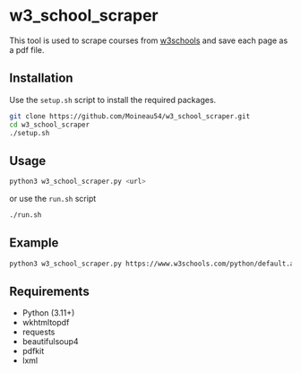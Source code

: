 # w3_school_scraper

This tool is used to scrape courses from [w3schools](https://www.w3schools.com/) and save each page as a pdf file.

## Installation

Use the `setup.sh` script to install the required packages.
```bash
git clone https://github.com/Moineau54/w3_school_scraper.git
cd w3_school_scraper
./setup.sh
```

## Usage

```bash
python3 w3_school_scraper.py <url>
```

or use the `run.sh` script
 ```bash
./run.sh
```

## Example

```bash
python3 w3_school_scraper.py https://www.w3schools.com/python/default.asp
```

## Requirements

- Python (3.11+)
- wkhtmltopdf
- requests
- beautifulsoup4
- pdfkit
- lxml

